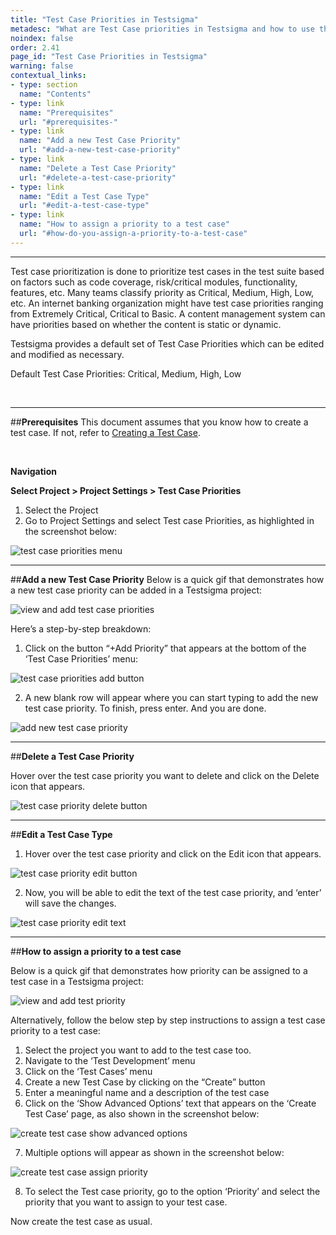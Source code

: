 ```yaml
---
title: "Test Case Priorities in Testsigma"
metadesc: "What are Test Case priorities in Testsigma and how to use them."
noindex: false
order: 2.41
page_id: "Test Case Priorities in Testsigma"
warning: false
contextual_links:
- type: section
  name: "Contents"
- type: link
  name: "Prerequisites"
  url: "#prerequisites-"
- type: link
  name: "Add a new Test Case Priority"
  url: "#add-a-new-test-case-priority"
- type: link
  name: "Delete a Test Case Priority"
  url: "#delete-a-test-case-priority"
- type: link
  name: "Edit a Test Case Type"
  url: "#edit-a-test-case-type"
- type: link
  name: "How to assign a priority to a test case"
  url: "#how-do-you-assign-a-priority-to-a-test-case"
---
```


---

Test case prioritization is done to prioritize test cases in the test suite based on factors such as code coverage, risk/critical modules, functionality, features, etc. Many teams classify priority as Critical, Medium, High, Low, etc. An internet banking organization might have test case priorities ranging from Extremely Critical, Critical to Basic. A content management system can have priorities based on whether the content is static or dynamic. 

Testsigma provides a default set of Test Case Priorities which can be edited and modified as necessary. 

Default Test Case Priorities:  Critical, Medium, High, Low

<br>

---
##**Prerequisites**
This document assumes that you know how to create a test case. If not, refer to [Creating a Test Case](https://testsigma.com/docs/test-cases/manage/add-edit-delete/).

<br>

**Navigation** 

**Select Project > Project Settings > Test Case Priorities**

1. Select the Project
2. Go to Project Settings and select Test case Priorities, as highlighted in the screenshot below:

![test case priorities menu](https://docs.testsigma.com/images/test-case-priorities/test-case-priorities-menu.png)


---
##**Add a new Test Case Priority**
Below is a quick gif that demonstrates how a new test case priority can be added in a Testsigma project:

![view and add test case priorities](https://docs.testsigma.com/images/test-case-priorities/view-and-add-test-case-priorities.gif)

Here’s a step-by-step breakdown:

1. Click on the button “+Add Priority” that appears at the bottom of the ‘Test Case Priorities’ menu:

![test case priorities add button](https://docs.testsigma.com/images/test-case-priorities/test-case-priorities-add-button.png)


2. A new blank row will appear where you can start typing to add the new test case priority. To finish, press enter. And you are done.

![add new test case priority](https://docs.testsigma.com/images/test-case-priorities/add-new-test-priority-type.png)


---
##**Delete a Test Case Priority**

Hover over the test case priority you want to delete and click on the Delete icon that appears.

![test case priority delete button](https://docs.testsigma.com/images/test-case-priorities/test-case-priority-delete-button.png)



---
##**Edit a Test Case Type**

1. Hover over the test case priority and click on the Edit icon that appears. 

![test case priority edit button](https://docs.testsigma.com/images/test-case-priorities/test-case-priority-edit-button.png)

2. Now, you will be able to edit the text of the test case priority, and ‘enter’ will save the changes.

![test case priority edit text](https://docs.testsigma.com/images/test-case-priorities/test-case-priority-edit-text.png)


---
##**How to assign a priority to a test case**

Below is a quick gif that demonstrates how priority can be assigned to a test case in a Testsigma project:

![view and add test priority](https://s3.amazonaws.com/static-docs.testsigma.com/new_images/projects/settings/test-case-priorities/view-and-add-test-priorities.gif)

Alternatively, follow the below step by step instructions to assign a test case priority to a test case:
1. Select the project you want to add to the test case too.
2. Navigate to the ‘Test Development’ menu
3. Click on the ‘Test Cases’ menu 
4. Create a new Test Case by clicking on the “Create” button
5. Enter a meaningful name and a description of the test case
6. Click on the ‘Show Advanced Options’ text that appears on the ‘Create Test Case’ page, as also shown in the screenshot below:

![create test case show advanced options](https://docs.testsigma.com/images/test-case-priorities/create-test-case-show-advanced-options.png)


7. Multiple options will appear as shown in the screenshot below:

![create test case assign priority](https://docs.testsigma.com/images/test-case-priorities/create-test-case-assign-priority.png)

8. To select the Test case priority, go to the option ‘Priority’ and select the priority that you want to assign to your test case.

Now create the test case as usual.








